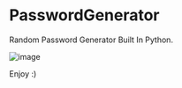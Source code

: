 # PasswordGenerator
Random Password Generator Built In Python.

![image](https://user-images.githubusercontent.com/102294006/202425027-4d3cc815-c5e3-44af-aea1-3503712703a4.png)

Enjoy :)
